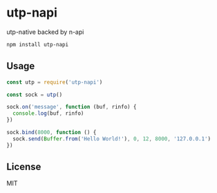 # utp-napi

utp-native backed by n-api

```sh
npm install utp-napi
```

## Usage

```js
const utp = require('utp-napi')

const sock = utp()

sock.on('message', function (buf, rinfo) {
  console.log(buf, rinfo)
})

sock.bind(8000, function () {
  sock.send(Buffer.from('Hello World!'), 0, 12, 8000, '127.0.0.1')
})
```

## License

MIT

